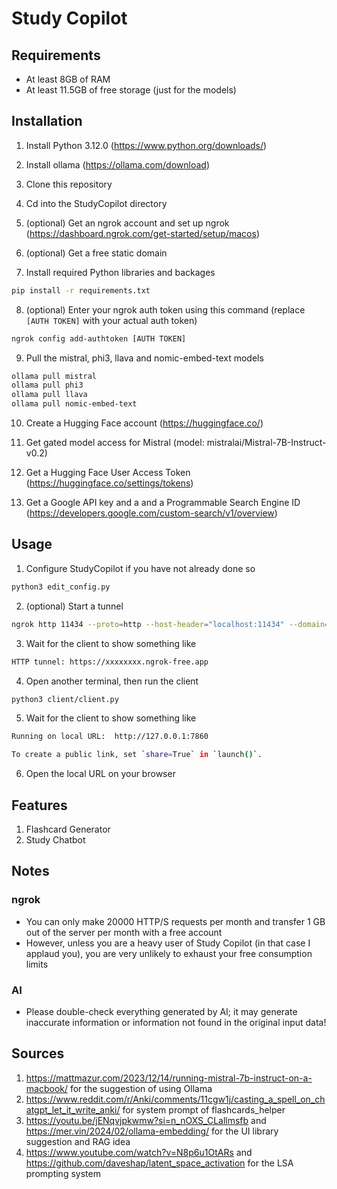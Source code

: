 Study Copilot
=============

## Requirements
- At least 8GB of RAM
- At least 11.5GB of free storage (just for the models)

## Installation
1) Install Python 3.12.0 (https://www.python.org/downloads/)
2) Install ollama (https://ollama.com/download)

3) Clone this repository

4) Cd into the StudyCopilot directory

5) (optional) Get an ngrok account and set up ngrok (https://dashboard.ngrok.com/get-started/setup/macos)

6) (optional) Get a free static domain

7) Install required Python libraries and backages
```sh
pip install -r requirements.txt
```

8) (optional) Enter your ngrok auth token using this command (replace `[AUTH TOKEN]` with your actual auth token)
```sh
ngrok config add-authtoken [AUTH TOKEN]
```

9) Pull the mistral, phi3, llava and nomic-embed-text models
```sh
ollama pull mistral
ollama pull phi3
ollama pull llava
ollama pull nomic-embed-text
```

10) Create a Hugging Face account (https://huggingface.co/)

11) Get gated model access for Mistral (model: mistralai/Mistral-7B-Instruct-v0.2)

12) Get a Hugging Face User Access Token (https://huggingface.co/settings/tokens)

13) Get a Google API key and a and a Programmable Search Engine ID (https://developers.google.com/custom-search/v1/overview)

## Usage
1) Configure StudyCopilot if you have not already done so
```sh
python3 edit_config.py
```

2) (optional) Start a tunnel
```sh
ngrok http 11434 --proto=http --host-header="localhost:11434" --domain=xxxxxxxx.ngrok-free.app
```

3) Wait for the client to show something like
```sh
HTTP tunnel: https://xxxxxxxx.ngrok-free.app
```

4) Open another terminal, then run the client
```sh
python3 client/client.py
```

5) Wait for the client to show something like
```sh
Running on local URL:  http://127.0.0.1:7860

To create a public link, set `share=True` in `launch()`.
```

6) Open the local URL on your browser

## Features
1) Flashcard Generator
2) Study Chatbot

## Notes
### ngrok
- You can only make 20000 HTTP/S requests per month and transfer 1 GB out of the server per month with a free account
- However, unless you are a heavy user of Study Copilot (in that case I applaud you), you are very unlikely to exhaust your free consumption limits

### AI
- Please double-check everything generated by AI; it may generate inaccurate information or information not found in the original input data!

## Sources
1) https://mattmazur.com/2023/12/14/running-mistral-7b-instruct-on-a-macbook/ for the suggestion of using Ollama
2) https://www.reddit.com/r/Anki/comments/11cgw1j/casting_a_spell_on_chatgpt_let_it_write_anki/ for system prompt of flashcards_helper
3) https://youtu.be/jENqvjpkwmw?si=n_nOXS_CLallmsfb and https://mer.vin/2024/02/ollama-embedding/ for the UI library suggestion and RAG idea
4) https://www.youtube.com/watch?v=N8p6u1OtARs and https://github.com/daveshap/latent_space_activation for the LSA prompting system
